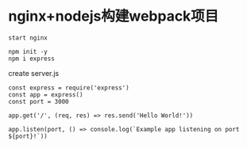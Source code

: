 # nginx+nodejs构建webpack项目

```
start nginx

npm init -y
npm i express

```

create server.js

```
const express = require('express')
const app = express()
const port = 3000

app.get('/', (req, res) => res.send('Hello World!'))

app.listen(port, () => console.log(`Example app listening on port ${port}!`))
```

